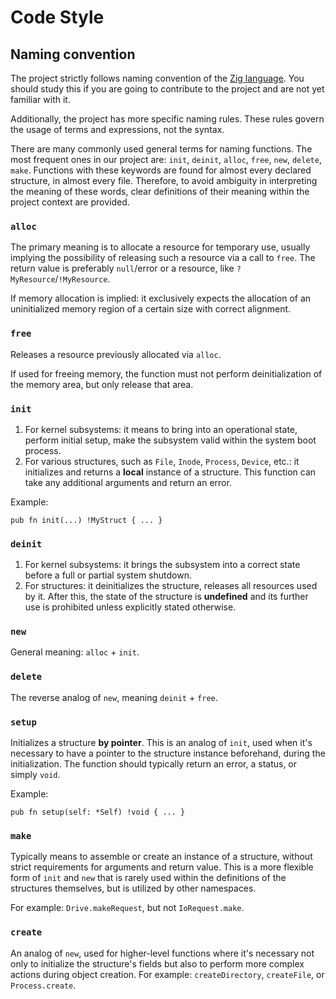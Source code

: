 # Code Style

## Naming convention

The project strictly follows naming convention of the [Zig language](https://ziglang.org/documentation/master/#Names). You should study this if you are going to contribute to the project and are not yet familiar with it.

Additionally, the project has more specific naming rules. These rules govern the usage of terms and expressions, not the syntax.

There are many commonly used general terms for naming functions. The most frequent ones in our project are: `init`, `deinit`, `alloc`, `free`, `new`, `delete`, `make`. Functions with these keywords are found for almost every declared structure, in almost every file. Therefore, to avoid ambiguity in interpreting the meaning of these words, clear definitions of their meaning within the project context are provided.

### `alloc`
The primary meaning is to allocate a resource for temporary use, usually implying the possibility of releasing such a resource via a call to `free`. The return value is preferably `null`/error or a resource, like `?MyResource`/`!MyResource`.

If memory allocation is implied: it exclusively expects the allocation of an uninitialized memory region of a certain size with correct alignment. 

### `free`
Releases a resource previously allocated via `alloc`.

If used for freeing memory, the function must not perform deinitialization of the memory area, but only release that area.

### `init`
1. For kernel subsystems: it means to bring into an operational state, perform initial setup, make the subsystem valid within the system boot process.
2. For various structures, such as `File`, `Inode`, `Process`, `Device`, etc.: it initializes and returns a **local** instance of a structure. This function can take any additional arguments and return an error.

Example:
```zig
pub fn init(...) !MyStruct { ... }
```

### `deinit`
1. For kernel subsystems: it brings the subsystem into a correct state before a full or partial system shutdown.
2. For structures: it deinitializes the structure, releases all resources used by it. After this, the state of the structure is **undefined** and its further use is prohibited unless explicitly stated otherwise.

### `new`
General meaning: `alloc` + `init`.

### `delete`
The reverse analog of `new`, meaning `deinit` + `free`.

### `setup`
Initializes a structure **by pointer**. This is an analog of `init`, used when it's necessary to have a pointer to the structure instance beforehand, during the initialization. The function should typically return an error, a status, or simply `void`.

Example:

```zig
pub fn setup(self: *Self) !void { ... }
```

### `make`
Typically means to assemble or create an instance of a structure, without strict requirements for arguments and return value. This is a more flexible form of `init` and `new` that is rarely used within the definitions of the structures themselves, but is utilized by other namespaces.

For example: `Drive.makeRequest`, but not `IoRequest.make`.

### `create`
An analog of `new`, used for higher-level functions where it's necessary not only to initialize the structure's fields but also to perform more complex actions during object creation. For example: `createDirectory`, `createFile`, or `Process.create`.